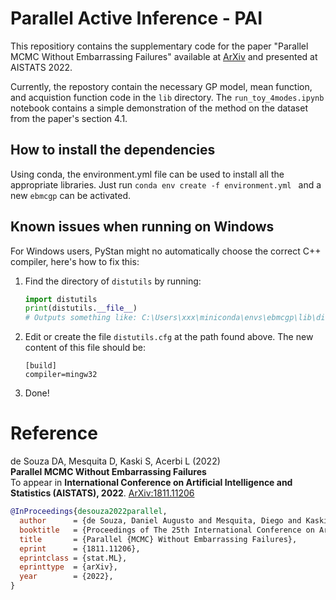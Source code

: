 # Parallel Active Inference - PAI

This repositiory contains the supplementary code for the paper "Parallel MCMC Without Embarrassing Failures" available at [ArXiv](https://arxiv.org/abs/2202.11154)
and presented at AISTATS 2022.

Currently, the repostory contain the necessary GP model, mean function, and acquistion function code in the `lib` directory. The `run_toy_4modes.ipynb` notebook contains a simple demonstration of the method on the dataset from the paper's section 4.1.

## How to install the dependencies

Using conda, the environment.yml file can be used to install all the appropriate libraries. Just run `conda env create -f environment.yml
` and a new `ebmcgp` can be activated.

## Known issues when running on Windows

For Windows users, PyStan might no automatically choose the correct C++ compiler, here's how to fix this:
1. Find the directory of `distutils` by running:
    ```python
    import distutils
    print(distutils.__file__)
    # Outputs something like: C:\Users\xxx\miniconda\envs\ebmcgp\lib\distutils\__init__.py
   ```
2. Edit or create the file `distutils.cfg` at the path found above. The new content of this file should be:
   ```
   [build]
   compiler=mingw32
   ```
3. Done!

# Reference

de Souza DA, Mesquita D, Kaski S, Acerbi L (2022)  
**Parallel MCMC Without Embarrassing Failures**  
To appear in __International Conference on Artificial Intelligence and Statistics (AISTATS), 2022__.
[ArXiv:1811.11206](https://arxiv.org/abs/2202.11154)

```bib
@InProceedings{desouza2022parallel,
  author      = {de Souza, Daniel Augusto and Mesquita, Diego and Kaski, Samuel and Acerbi, Luigi},
  booktitle   = {Proceedings of The 25th International Conference on Artificial Intelligence and Statistics},
  title       = {Parallel {MCMC} Without Embarrassing Failures},
  eprint      = {1811.11206},
  eprintclass = {stat.ML},
  eprinttype  = {arXiv},
  year        = {2022},
}
```
